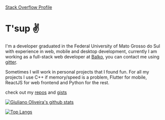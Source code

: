 [Stack Overflow Profile](https://stackoverflow.com/users/5133524/giuliano-oliveira?tab=profile)

# T'sup ✌️

I'm a developer graduated in the Federal University of Mato Grosso do Sul with experience in web, mobile and desktop development,
currently I am working as a full-stack web developer at [Balko](https://balko.com.br), you can contact me using [gitter](https://gitter.im/giuliano-oliveira).

Sometimes I will work in personal projects that I found fun.
For all my projects I use C++ if memory/speed is a problem, Flutter for mobile, ReactJS for web frontend and Python for the rest.

check out my [repos](https://github.com/giuliano-oliveira?tab=repositories) and [gists](https://gist.github.com/giuliano-oliveira)

[![Giuliano Oliveira's github stats](https://github-readme-stats.vercel.app/api?username=giuliano-oliveira&show_icons=true&theme=dark)](https://github.com/anuraghazra/github-readme-stats)

[![Top Langs](https://github-readme-stats.vercel.app/api/top-langs/?username=giuliano-oliveira&layout=compact&hide=Jupyter%20Notebook&theme=dark)](https://github.com/anuraghazra/github-readme-stats)
